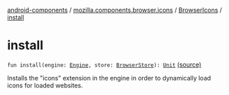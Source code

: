 [android-components](../../index.md) / [mozilla.components.browser.icons](../index.md) / [BrowserIcons](index.md) / [install](./install.md)

# install

`fun install(engine: `[`Engine`](../../mozilla.components.concept.engine/-engine/index.md)`, store: `[`BrowserStore`](../../mozilla.components.browser.state.store/-browser-store/index.md)`): `[`Unit`](https://kotlinlang.org/api/latest/jvm/stdlib/kotlin/-unit/index.html) [(source)](https://github.com/mozilla-mobile/android-components/blob/master/components/browser/icons/src/main/java/mozilla/components/browser/icons/BrowserIcons.kt#L135)

Installs the "icons" extension in the engine in order to dynamically load icons for loaded websites.

